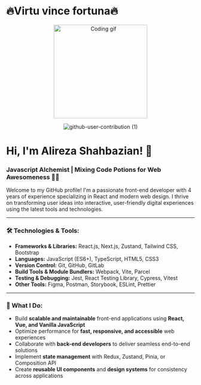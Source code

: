 # 🔥Virtu vince fortuna🔥

<p align="center" border-radius: 12px;>
  <img src="https://user-images.githubusercontent.com/85369490/154224043-b72031a3-55e4-44fd-8250-9b8456f02e3d.gif" alt="Coding gif" width="250">   
</p>

<div align=center>
    
 ![github-user-contribution (1)](https://user-images.githubusercontent.com/97861491/171216843-3ace5e2b-1297-4cc9-9314-6173b3bd2d39.svg)
    
</div>

# Hi, I'm Alireza Shahbazian! 👋

### Javascript Alchemist | Mixing Code Potions for Web Awesomeness 🔮✨

Welcome to my GitHub profile! I'm a passionate front-end developer with 4 years of experience specializing in React and modern web design. I thrive on transforming user ideas into interactive, user-friendly digital experiences using the latest tools and technologies.

---

### 🛠️ Technologies & Tools:

- **Frameworks & Libraries:** React.js, Next.js, Zustand, Tailwind CSS, Bootstrap  
- **Languages:** JavaScript (ES6+), TypeScript, HTML5, CSS3
- **Version Control:** Git, GitHub, GitLab  
- **Build Tools & Module Bundlers:** Webpack, Vite, Parcel  
- **Testing & Debugging:** Jest, React Testing Library, Cypress, Vitest  
- **Other Tools:** Figma, Postman, Storybook, ESLint, Prettier  

---

### 🌟 What I Do:

- Build **scalable and maintainable** front-end applications using **React, Vue, and Vanilla JavaScript**  
- Optimize performance for **fast, responsive, and accessible** web experiences  
- Collaborate with **back-end developers** to deliver seamless end-to-end solutions  
- Implement **state management** with Redux, Zustand, Pinia, or Composition API  
- Create **reusable UI components** and **design systems** for consistency across applications  
